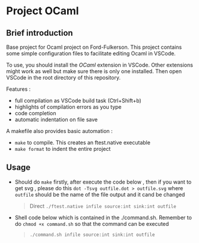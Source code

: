 Project OCaml
==== 
Brief introduction
---
Base project for Ocaml project on Ford-Fulkerson. This project contains some simple configuration files to facilitate editing Ocaml in VSCode.

To use, you should install the *OCaml* extension in VSCode. Other extensions might work as well but make sure there is only one installed.
Then open VSCode in the root directory of this repository.

Features :
 - full compilation as VSCode build task (Ctrl+Shift+b)
 - highlights of compilation errors as you type
 - code completion
 - automatic indentation on file save


A makefile also provides basic automation :
 - `make` to compile. This creates an ftest.native executable
 - `make format` to indent the entire project

Usage
---
* Should do `make` firstly, after execute the code below , then if you want to get svg , please do this `dot -Tsvg outfile.dot > outfile.svg` where `outfile` should be the name of the file output and it cand be changed
    > Direct `./ftest.native infile source:int sink:int outfile`

* Shell code below which is contained in the ./command.sh. Remember to do `chmod +x command.sh` so that the command can be executed 
    > `./command.sh infile source:int sink:int outfile`
